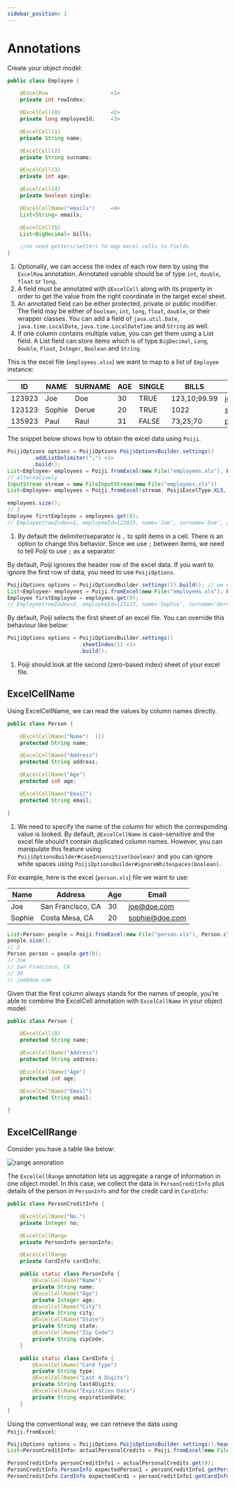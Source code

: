```yaml
---
sidebar_position: 1
---
```


# Annotations

Create your object model:

```java 
public class Employee {

    @ExcelRow                    <1>
    private int rowIndex;

    @ExcelCell(0)                <2>
    private long employeeId;     <3>

    @ExcelCell(1)
    private String name;

    @ExcelCell(2)
    private String surname;

    @ExcelCell(3)
    private int age;

    @ExcelCell(4)
    private boolean single;

    @ExcelCellName("emails")     <4>
    List<String> emails;

    @ExcelCell(5)
    List<BigDecimal> bills;

    //no need getters/setters to map excel cells to fields
}
````
1. Optionally, we can access the index of each row item by using the `ExcelRow` annotation. Annotated variable should be of type `int`, `double`, `float` or `long`.
2. A field must be annotated with `@ExcelCell` along with its property in order to get the value from the right coordinate in the target excel sheet.
3. An annotated field can be either protected, private or public modifier. The field may be either of `boolean`, `int`, `long`, `float`, `double`, or their wrapper classes. You can add a field of `java.util.Date`, `java.time.LocalDate`, `java.time.LocalDateTime` and `String` as well.
4. If one column contains multiple value, you can get them using a List field. A List field can store items which is of type `BigDecimal`, `Long`, `Double`, `Float`, `Integer`, `Boolean` and `String`.

This is the excel file (`employees.xlsx`) we want to map to a list of `Employee` instance:


|ID | NAME |SURNAME |AGE |SINGLE |BILLS | EMAILS|
|--|--|--|--|--|--|--|
|123923 |Joe |Doe |30 |TRUE |123,10;99.99 |joe@doe.com;joedoe@gmail.com|
|123123|Sophie|Derue|20|TRUE|1022 |sophie.derue@gmail.com;sophie@derue.com|
|135923|Paul|Raul|31|FALSE|73,25;70|paul.raul@gmail.com;paul@raul.com|


The snippet below shows how to obtain the excel data using `Poiji`.

```java
PoijiOptions options = PoijiOptions.PoijiOptionsBuilder.settings()
        .addListDelimiter(";") <1>
        .build();
List<Employee> employees = Poiji.fromExcel(new File("employees.xls"), Employee.class, options);
// alternatively
InputStream stream = new FileInputStream(new File("employees.xls"))
List<Employee> employees = Poiji.fromExcel(stream, PoijiExcelType.XLS, Employee.class, options);

employees.size();
// 3
Employee firstEmployee = employees.get(0);
// Employee{rowIndex=1, employeeId=123923, name='Joe', surname='Doe', age=30, single=true, emails=[joe@doe.com, joedoe@gmail.com], biils=[123,10, 99.99]}
```

1. By default the delimiter/separator is `,` to split items in a cell. There is an option to change this behavior. Since we use `;` between items, we need to tell Poiji to use `;` as a separator.

By default, Poiji ignores the header row of the excel data. If you want to ignore the first row of data, you need to use `PoijiOptions`.

```java
PoijiOptions options = PoijiOptionsBuilder.settings(1).build(); // we eliminate Joe Doe.
List<Employee> employees = Poiji.fromExcel(new File("employees.xls"), Employee.class, options);
Employee firstEmployee = employees.get(0);
// Employee{rowIndex=2, employeeId=123123, name='Sophie', surname='Derue', age=20, single=true, emails=[sophie.derue@gmail.com, sophie@derue.com], biils=[1022]}
```

By default, Poiji selects the first sheet of an excel file. You can override this behaviour like below:

```java
PoijiOptions options = PoijiOptionsBuilder.settings()
                       .sheetIndex(1) <1>
                       .build();
```

1. Poiji should look at the second (zero-based index) sheet of your excel file.

## ExcelCellName

Using ExcelCellName, we can read the values by column names directly.

```java
public class Person {

    @ExcelCellName("Name")  (1)
    protected String name;

    @ExcelCellName("Address")
    protected String address;

    @ExcelCellName("Age")
    protected int age;

    @ExcelCellName("Email")
    protected String email;

}
```

1. We need to specify the name of the column for which the corresponding value is looked. By default, `@ExcelCellName` is case-sensitive and the excel file should’t contain duplicated column names. However, you can manipulate this feature using `PoijiOptionsBuilder#caseInsensitive(boolean)` and you can ignore white spaces using `PoijiOptionsBuilder#ignoreWhitespaces(boolean)`.

For example, here is the excel (`person.xls`) file we want to use:


|Name|    Address| Age| Email|
|---|---|---|--|
|Joe  |San Francisco, CA|30|joe@doe.com|
|Sophie|Costa Mesa, CA|20|sophie@doe.com|


```java
List<Person> people = Poiji.fromExcel(new File("person.xls"), Person.class);
people.size();
// 2
Person person = people.get(0);
// Joe
// San Francisco, CA
// 30
// joe@doe.com
```
Given that the first column always stands for the names of people, you’re able to combine the ExcelCell annotation with `ExcelCellName`  in your object model:

```java
public class Person {

    @ExcelCell(0)
    protected String name;

    @ExcelCellName("Address")
    protected String address;

    @ExcelCellName("Age")
    protected int age;

    @ExcelCellName("Email")
    protected String email;

}
```

## ExcelCellRange

Consider you have a table like below:


![range annoration](../images/poiji-excel-range.png)

The `ExcelCellRange` annotation lets us aggregate a range of information in one object model. In this case, we collect the data in `PersonCreditInfo` plus details of the person in `PersonInfo` and for the credit card in `CardInfo`:

```java
public class PersonCreditInfo {

    @ExcelCellName("No.")
    private Integer no;

    @ExcelCellRange
    private PersonInfo personInfo;

    @ExcelCellRange
    private CardInfo cardInfo;

    public static class PersonInfo {
        @ExcelCellName("Name")
        private String name;
        @ExcelCellName("Age")
        private Integer age;
        @ExcelCellName("City")
        private String city;
        @ExcelCellName("State")
        private String state;
        @ExcelCellName("Zip Code")
        private String zipCode;
    }

    public static class CardInfo {
        @ExcelCellName("Card Type")
        private String type;
        @ExcelCellName("Last 4 Digits")
        private String last4Digits;
        @ExcelCellName("Expiration Date")
        private String expirationDate;
    }
}
```

Using the conventional way, we can retrieve the data using `Poiji.fromExcel`:

```java
PoijiOptions options = PoijiOptions.PoijiOptionsBuilder.settings().headerCount(2).build();
List<PersonCreditInfo> actualPersonalCredits = Poiji.fromExcel(new File(path), PersonCreditInfo.class, options);

PersonCreditInfo personCreditInfo1 = actualPersonalCredits.get(0);
PersonCreditInfo.PersonInfo expectedPerson1 = personCreditInfo1.getPersonInfo();
PersonCreditInfo.CardInfo expectedCard1 = personCreditInfo1.getCardInfo();
```


